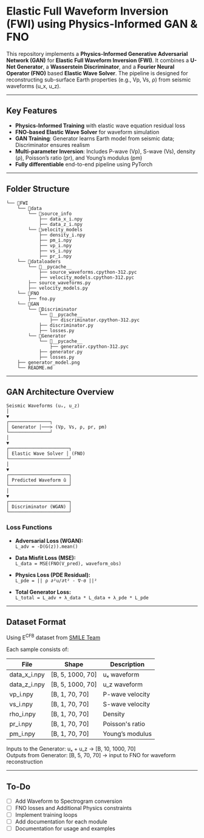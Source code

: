 # Elastic Full Waveform Inversion (FWI) using Physics-Informed GAN & FNO

This repository implements a **Physics-Informed Generative Adversarial Network (GAN)** for **Elastic Full Waveform Inversion (FWI)**. It combines a **U-Net Generator**, a **Wasserstein Discriminator**, and a **Fourier Neural Operator (FNO)** based **Elastic Wave Solver**. The pipeline is designed for reconstructing sub-surface Earth properties (e.g., Vp, Vs, ρ) from seismic waveforms (u_x, u_z).

---

## Key Features

- **Physics-Informed Training** with elastic wave equation residual loss  
- **FNO-based Elastic Wave Solver** for waveform simulation  
- **GAN Training**: Generator learns Earth model from seismic data; Discriminator ensures realism  
- **Multi-parameter Inversion**: Includes P-wave (Vp), S-wave (Vs), density (ρ), Poisson’s ratio (pr), and Young’s modulus (pm)  
- **Fully differentiable** end-to-end pipeline using PyTorch 

---
## Folder Structure

```
└── 📁FWI
    └── 📁data
        └── 📁source_info
            ├── data_x_i.npy
            ├── data_z_i.npy
        └── 📁velocity_models
            ├── density_i.npy
            ├── pm_i.npy
            ├── vp_i.npy
            ├── vs_i.npy
            ├── pr_i.npy
    └── 📁dataloaders
        └── 📁__pycache__
            ├── source_waveforms.cpython-312.pyc
            ├── velocity_models.cpython-312.pyc
        ├── source_waveforms.py
        ├── velocity_models.py
    └── 📁FNO
        ├── fno.py
    └── 📁GAN
        └── 📁Discriminator
            └── 📁__pycache__
                ├── discriminator.cpython-312.pyc
            ├── discriminator.py
            ├── losses.py
        └── 📁Generator
            └── 📁__pycache__
                ├── generator.cpython-312.pyc
            ├── generator.py
            ├── losses.py
    ├── generator_model.png
    └── README.md
```

---
## GAN Architecture Overview

```
Seismic Waveforms (uₓ, u_z)
│
▼
┌───────────────┐
│ Generator │───> (Vp, Vs, ρ, pr, pm)
└───────────────┘
│
▼
┌──────────────────────┐
│ Elastic Wave Solver │ (FNO)
└──────────────────────┘
│
▼
┌──────────────────────┐
│ Predicted Waveform û │
└──────────────────────┘
│
▼
┌──────────────────────┐
│ Discriminator (WGAN) │
└──────────────────────┘
```

### Loss Functions

- **Adversarial Loss (WGAN):**  
  `L_adv = -D(G(z)).mean()`

- **Data Misfit Loss (MSE):**  
  `L_data = MSE(FNO(V_pred), waveform_obs)`

- **Physics Loss (PDE Residual):**  
  `L_pde = || ρ ∂²u/∂t² - ∇·σ ||²`

- **Total Generator Loss:**  
  `L_total = L_adv + λ_data * L_data + λ_pde * L_pde`

---

## Dataset Format

Using E<sup>CFB</sup> dataset from [SMILE Team](https://smileunc.github.io/projects/efwi/datasets)

Each sample consists of:

| File| Shape             | Description              |
|-----------------|----------------|--------------------------|
| data_x_i.npy    | [B, 5, 1000, 70]  | uₓ waveform              |
| data_z_i.npy    | [B, 5, 1000, 70]  | u_z waveform             |
| vp_i.npy        | [B, 1, 70, 70]    | P-wave velocity          |
| vs_i.npy        | [B, 1, 70, 70]    | S-wave velocity          |
| rho_i.npy       | [B, 1, 70, 70]    | Density                  |
| pr_i.npy        | [B, 1, 70, 70]    | Poisson's ratio          |
| pm_i.npy        | [B, 1, 70, 70]    | Young’s modulus          |

Inputs to the Generator: uₓ + u_z → [B, 10, 1000, 70]  
Outputs from Generator: [B, 5, 70, 70] → input to FNO for waveform reconstruction

---

## To-Do

- [ ] Add Waveform to Spectrogram conversion
- [ ] FNO losses and Additional Physics constraints
- [ ] Implement training loops
- [ ] Add documentation for each module
- [ ] Documentation for usage and examples
